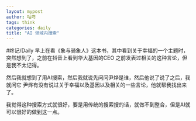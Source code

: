 ```yaml
---
layout: mypost
author: 咕咚
tags: think
categories: daily
title: "AI 领域内搜索"
---
```


#咚记/Daily 
早上在看《象与骑象人》这本书，其中看到关于幸福的一个主题时，突然想到了，之前在抖音上看到华大基因的CEO 之前发表过相关的这种言论，但是我不太记得。

然后我就想到了用AI搜索，然后我就说先问问尹烨是谁，然后他说了说了之后，我就问它 尹烨有没有说过关于幸福以及基因以及相关的一些言论，他就帮我找出来了。

我觉得这种搜索方式就很好，要是用传统的搜索搜的话，就做不到整合，但是AI就可以很好的做到这一点。

